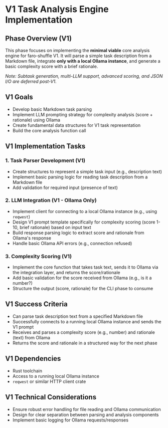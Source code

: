 # V1 Task Analysis Engine Implementation

## Phase Overview (V1)
This phase focuses on implementing the **minimal viable** core analysis engine for faro-shuffle V1. It will parse a simple task description from a Markdown file, integrate **only with a local Ollama instance**, and generate a basic complexity score with a brief rationale.

*Note: Subtask generation, multi-LLM support, advanced scoring, and JSON I/O are deferred post-V1.*

## V1 Goals
- Develop basic Markdown task parsing
- Implement LLM prompting strategy for complexity analysis (score + rationale) using Ollama
- Create fundamental data structures for V1 task representation
- Build the core analysis function call

## V1 Implementation Tasks

### 1. Task Parser Development (V1)
- Create structures to represent a simple task input (e.g., description text)
- Implement basic parsing logic for reading task description from a Markdown file
- Add validation for required input (presence of text)

### 2. LLM Integration (V1 - Ollama Only)
- Implement client for connecting to a local Ollama instance (e.g., using `reqwest`)
- Design V1 prompt template specifically for complexity scoring (score 1-10, brief rationale) based on input text
- Build response parsing logic to extract score and rationale from Ollama's response
- Handle basic Ollama API errors (e.g., connection refused)

### 3. Complexity Scoring (V1)
- Implement the core function that takes task text, sends it to Ollama via the integration layer, and returns the score/rationale
- Add basic validation for the score received from Ollama (e.g., is it a number?)
- Structure the output (score, rationale) for the CLI phase to consume

## V1 Success Criteria
- Can parse task description text from a specified Markdown file
- Successfully connects to a running local Ollama instance and sends the V1 prompt
- Receives and parses a complexity score (e.g., number) and rationale (text) from Ollama
- Returns the score and rationale in a structured way for the next phase

## V1 Dependencies
- Rust toolchain
- Access to a running local Ollama instance
- `reqwest` or similar HTTP client crate

## V1 Technical Considerations
- Ensure robust error handling for file reading and Ollama communication
- Design for clear separation between parsing and analysis components
- Implement basic logging for Ollama requests/responses 